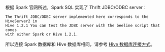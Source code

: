 根据 Spark 官网所述，Spark SQL 实现了 Thrift JDBC/ODBC server：
```
The Thrift JDBC/ODBC server implemented here corresponds to the HiveServer2 in 
Hive 1.2.1 You can test the JDBC server with the beeline script that comes 
with either Spark or Hive 1.2.1.
```
所以连接 Spark 数据库和 Hive 数据库相同，请参考 [Hive 数据库连接方式]()。

